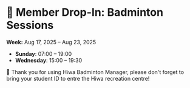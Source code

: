 # 🎾 Member Drop-In: Badminton Sessions
**Week:** Aug 17, 2025 – Aug 23, 2025

- **Sunday**: 07:00 – 19:00
- **Wednesday**: 15:00 – 19:30

📣 Thank you for using Hiwa Badminton Manager, please don't forget to bring your student ID to entre the Hiwa recreation centre!

